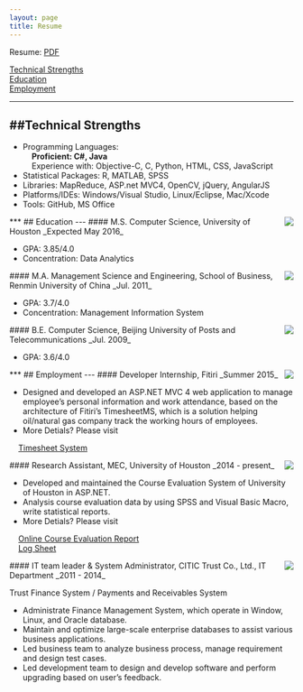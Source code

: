 ```yaml
---
layout: page
title: Resume
---
```


Resume: [PDF](http://www.yiwen-shi.com/files/YiwenShi_CV_en.pdf) 


[Technical Strengths](#Technical)<br>
[Education](#Education)<br>
[Employment](#Employment)
<span id="Technical">
***
##Technical Strengths
---
</span>

- Programming Languages: <br>
&nbsp;&nbsp;&nbsp;&nbsp;__Proficient: C#, Java__  <br>
&nbsp;&nbsp;&nbsp;&nbsp;Experience with: Objective-C, C, Python, HTML, CSS, JavaScript 
- Statistical Packages: R, MATLAB, SPSS
- Libraries: MapReduce, ASP.net MVC4, OpenCV, jQuery, AngularJS
- Platforms/IDEs: Windows/Visual Studio, Linux/Eclipse, Mac/Xcode
- Tools: GitHub, MS Office

<span id="Education">
***
## Education
---
</span>
<img align="right" src="http://yiwen-shi.com/image/UH.jpg">
#### M.S. Computer Science, University of Houston	
_Expected May 2016_

- GPA: 3.85/4.0
- Concentration: Data Analytics

<img align="right" src="http://yiwen-shi.com/image/RUC.jpg">
#### M.A. Management Science and Engineering, School of Business, Renmin University of China
_Jul. 2011_

- GPA: 3.7/4.0
- Concentration: Management Information System

<img align="right" src="http://yiwen-shi.com/image/BUPT.jpg">
#### B.E. Computer Science, Beijing University of Posts and Telecommunications
_Jul. 2009_

- GPA: 3.6/4.0

<span id="Employment">
***
## Employment
---
</span>
<img align="right" src="http://yiwen-shi.com/image/Fitiri.jpg">
#### Developer Internship, Fitiri
_Summer 2015_

- Designed and developed an ASP.NET MVC 4 web application to manage employee’s personal information and work attendance, based on the architecture of Fitiri’s TimesheetMS, which is a solution helping oil/natural gas company track the working hours of employees.
- More Detials? Please visit

&nbsp;&nbsp;&nbsp;
<a href="http://yiwen-shi.com/project/#Timesheet" target="_blank">Timesheet System</a>

<img align="right" src="http://yiwen-shi.com/image/UH.jpg">
#### Research Assistant, MEC, University of Houston
_2014 - present_

- Developed and maintained the Course Evaluation System of University of Houston in ASP.NET.
- Analysis course evaluation data by using SPSS and Visual Basic Macro, write statistical reports.
- More Detials? Please visit 

&nbsp;&nbsp;&nbsp;
<a href="http://yiwen-shi.com/project/#EvalRpt" target="_blank">Online Course Evaluation Report</a>
<br>
&nbsp;&nbsp;&nbsp;
<a href="http://yiwen-shi.com/project/#LogSheet" target="_blank">Log Sheet</a> 

<img align="right" src="http://yiwen-shi.com/image/CITICT.jpg">
#### IT team leader & System Administrator, CITIC Trust Co., Ltd., IT Department
_2011 - 2014_

Trust Finance System / Payments and Receivables System<br>

- Administrate Finance Management System, which operate in Window, Linux, and Oracle database.<br>
- Maintain and optimize large-scale enterprise databases to assist various business applications.<br>
- Led business team to analyze business process, manage requirement and design test cases.<br>
- Led development team to design and develop software and perform upgrading based on user’s feedback.





